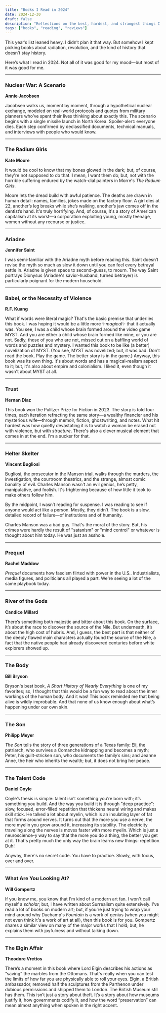 ```yaml
---
title: "Books I Read in 2024"
date: 2024-12-30
draft: false
description: "Reflections on the best, hardest, and strangest things I read this year."
tags: ["books", "reading", "reviews"]
---
```


This year’s list leaned heavy. I didn’t plan it that way. But somehow I kept picking books about radiation, revolution, and the kind of history that doesn’t stay history.

Here’s what I read in 2024. Not all of it was good for my mood—but most of it was good for me.

---

### Nuclear War: A Scenario  
**Annie Jacobsen**

Jacobsen walks us, moment by moment, through a hypothetical nuclear exchange, modeled on real-world protocols and quotes from military planners who’ve spent their lives thinking about exactly this. The scenario begins with a single missile launch in North Korea. Spoiler-alert: everyone dies. Each step confirmed by declassified documents, technical manuals, and interviews with people who would know.

---

### The Radium Girls  
**Kate Moore**

It would be cool to know that my bones glowed in the dark; but, of course, they're not supposed to do that. I mean, I want them do; but, not with the horrible suffering endured by the watch-dial painters in Morre's _The Radium Girls_.

Moore lets the dread build with awful patience. The deaths are drawn in human detail: names, families, jokes made on the factory floor. A girl dies at 22, another’s leg breaks while she’s walking, another’s jaw comes off in the dentist’s hand. It's truly horrifying. And, of course, it's a story of American capitalism at its worst—a corporation exploiting young, mostly teenage, women without any recourse or justice.

---

### Ariadne  
**Jennifer Saint**

I was semi-familiar with the Ariadne myth before reading this. Saint doesn’t revise the myth so much as slow it down until you can feel every betrayal settle in. Ariadne is given space to second-guess, to mourn. The way Saint portrays Dionysus (Ariadne's savior-husband, turned betrayer) is particularly poignant for the modern household.

---

### Babel, or the Necessity of Violence  
**R.F. Kuang**

What if words were literal magic? That's the basic premise that underlies this book. I was hoping it would be a little more ✨_magical_✨ that it actually was. You see, I was a child whose brain formed around the video game MYST. And you are either a child whose brain formed like mine, or you are not. Sadly, those of you who are not, missed out on a baffling world of words and puzzles and mystery. I wanted this book to be like (a better) novelization of MYST. (You see, MYST was novelized; but, it was bad. Don't read the book. Play the game. The better story is in the game.) Anyway, this book was its own thing. It's about words and has a magical-realism aspect to it; but, it's also about empire and colonialism. I liked it, even though it wasn't about MYST at all. 

---

### Trust  
**Hernan Diaz**

This book won the Pulitzer Prize for Fiction in 2023. The story is told four times, each iteration refracting the same story—a wealthy financier and his mysterious wife—through memoir, fiction, ghostwriting, and notes. What hit hardest was how quietly devastating it is to watch a woman be erased not with violence, but with *structure*. There's also a clever musical element that comes in at the end. I'm a sucker for that.

---


### Helter Skelter  
**Vincent Bugliosi**

Bugliosi, the prosecutor in the Manson trial, walks through the murders, the investigation, the courtroom theatrics, and the strange, almost comic banality of evil. Charles Manson wasn't an evil genius, he’s petty, manipulative, and foolish. It's frightening because of how little it took to make others follow him.

By the midpoint, I wasn’t reading for suspense. I was reading to see if anyone would act like a person. Mostly, they didn’t. The book is a slow, detailed record of failure—of institutions and of humanity.

Charles Manson was a bad guy. That's the moral of the story. But, his crimes were hardly the result of "satanism" or "mind control" or whatever is thought about him today. He was just an asshole.

---

### Prequel  
**Rachel Maddow**

_Prequel_ documents how fascism flirted with power in the U.S.. Industrialists, media figures, and politicians all played a part. We're seeing a lot of the same playbook today.

---

### River of the Gods  
**Candice Millard**

There’s something both majestic and bitter about this book. On the surface, it’s about the race to discover the source of the Nile. But underneath, it’s about the high cost of hubris. And, I guess, the best part is that neither of the deeply flawed main characters actually found the source of the Nile, a fact that the native people had already discovered centuries before white explorers showed up.

---

### The Body  
**Bill Bryson**

Bryson's best book, _A Short History of Nearly Everything_ is one of my favorites; so, I thought that this would be a fun way to read about the inner workings of the human body. And it was! This book reminded me that being alive is wildly improbable. And that none of us know enough about what’s happening under our own skin.

---

### The Son  
**Philipp Meyer**

_The Son_ tells the story of three generations of a Texas family: Eli, the patriarch, who survives a Comanche kidnapping and becomes a myth; Peter, his guilt-stricken son, who documents the family’s sins; and Jeanne Anne, the heir who inherits the wealth; but, it does not bring her peace.

---

### The Talent Code  
**Daniel Coyle**

Coyle’s thesis is simple: talent isn’t something you’re born with; it’s something you build. And the way you build it is through "deep practice": slow, focused, error-filled repetition that thickens neural wiring and makes skill stick. He talked a lot about myelin, which is an insulating layer of fat that forms around nerves. It turns out that the more you use a nerve, the more myelin you grow around it, increasing its stability. The electricity traveling along the nerves is moves faster with more myelin. Which is just a neuroscience-y way to say that the more you do a thing, the better you get at it. That's pretty much the only way the brain learns new things: repetition. Duh!

Anyway, there's no secret code. You have to practice. Slowly, with focus, over and over.

---

### What Are You Looking At?  
**Will Gompertz**

If you know me, you know that I'm kind of a modern art fan. I won't call myself a _scholar_; but, I have written about Surrealism quite extensively. I've read a lot of books on modern art; but, if you're just trying to wrap your mind around why Duchamp's _Fountain_ is a work of genius (when you might not even think it's a work of art at all), then this book is for you. Gompertz shares a similar view on many of the major works that I hold; but, he explains them with joyfulness and without talking down. 

---

### The Elgin Affair  
**Theodore Vrettos**

There’s a moment in this book where Lord Elgin describes his actions as “saving” the marbles from the Ottomans. That's really when you can test the limits of how far you are physically able to roll your eyes. Elgin, a British ambassador, removed half the sculptures from the Parthenon under dubious permissions and shipped them to London. The British Museum still has them. This isn’t just a story about theft. It’s a story about how museums justify it, how governments codify it, and how the word “preservation” can mean almost anything when spoken in the right accent.

